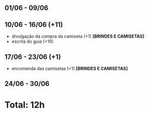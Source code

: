 ## 01/06 - 09/06

## 10/06 - 16/06 (+11)
- divulgação da compra da camiseta (+1) **[BRINDES E CAMISETAS]**
- escrita do guia (+10) 

## 17/06 - 23/06 (+1)
- encomenda das camisetas (+1) **[BRINDES E CAMISETAS]**

## 24/06 - 30/06

# Total: 12h
